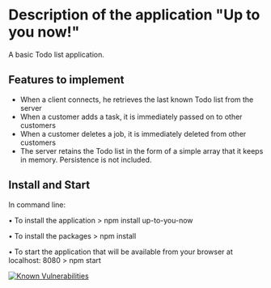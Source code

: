 # Description of the application "Up to you now!"

A basic Todo list application.

## Features to implement

* When a client connects, he retrieves the last known Todo list from the server
* When a customer adds a task, it is immediately passed on to other customers
* When a customer deletes a job, it is immediately deleted from other customers
* The server retains the Todo list in the form of a simple array that it keeps in memory. Persistence is not included.

## Install and Start

In command line:

• To install the application
    > npm install up-to-you-now

• To install the packages
    > npm install

• To start the application that will be available from your browser at localhost: 8080
    > npm start

[![Known Vulnerabilities](https://snyk.io/test/github/napthees/up-to-you-now/badge.svg?targetFile=package.json)](https://snyk.io/test/github/napthees/up-to-you-now?targetFile=package.json)
